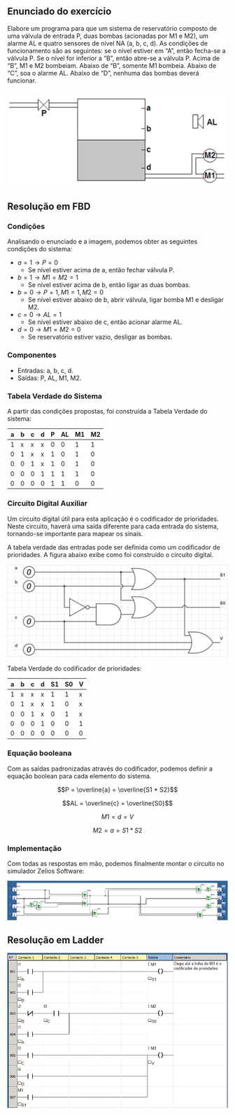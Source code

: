 ## Enunciado do exercício

Elabore um programa para que um sistema de reservatório composto de uma válvula de entrada P, duas bombas (acionadas por M1 e M2), um alarme AL e quatro sensores de nível NA (a, b, c, d). As condições de funcionamento são as seguintes: se o nível estiver em “A”, então fecha-se a válvula P. Se o nível for inferior a “B”, então abre-se a válvula P. Acima de “B”, M1 e M2 bombeiam. Abaixo de “B”, somente M1 bombeia. Abaixo de “C”, soa o alarme AL. Abaixo de “D”, nenhuma das bombas deverá funcionar.

![enunciado do exercicio 2](imgs/exercicio-2-enunciado.png)

## Resolução em FBD

### Condições

Analisando o enunciado e a imagem, podemos obter as seguintes condições do sistema:

- $a = 1 \rightarrow P = 0$
    - Se nível estiver acima de a, então fechar válvula P.
- $b = 1 \rightarrow M1 = M2 = 1$
    - Se nível estiver acima de b, então ligar as duas bombas.
- $b = 0 \rightarrow P = 1, M1 = 1, M2 = 0$
    - Se nível estiver abaixo de b, abrir válvula, ligar bomba M1 e desligar M2.
- $c = 0 \rightarrow AL = 1$
    - Se nível estiver abaixo de c, então acionar alarme AL.
- $d = 0 \rightarrow M1 = M2 = 0$
    - Se reservatório estiver vazio, desligar as bombas.

### Componentes

- Entradas: a, b, c, d.
- Saídas: P, AL, M1, M2.

### Tabela Verdade do Sistema

A partir das condições propostas, foi construída a Tabela Verdade do sistema:

<!-- TODO: add descrição -->
| a | b | c | d | P | AL | M1 | M2 |
| - | - | - | - | - | -- | -- | -- |
| 1 | x | x | x | 0 | 0  | 1  | 1  |
| 0 | 1 | x | x | 1 | 0  | 1  | 0  |
| 0 | 0 | 1 | x | 1 | 0  | 1  | 0  |
| 0 | 0 | 0 | 1 | 1 | 1  | 1  | 0  |
| 0 | 0 | 0 | 0 | 1 | 1  | 0  | 0  |

### Circuito Digital Auxiliar

Um circuito digital útil para esta aplicação é o codificador de prioridades. Neste circuito, haverá uma saída diferente para cada entrada do sistema, tornando-se importante para mapear os sinais. 

A tabela verdade das entradas pode ser definida como um codificador de prioridades. A figura abaixo exibe como foi construído o circuito digital.

![codificador de prioridades](imgs/codificador-prioridades.png)

Tabela Verdade do codificador de prioridades:

<!-- TODO: add descrição -->
| a | b | c | d | S1 | S0 | V |
| - | - | - | - | -- | -- | - |
| 1 | x | x | x | 1  | 1  | x |
| 0 | 1 | x | x | 1  | 0  | x |
| 0 | 0 | 1 | x | 0  | 1  | x |
| 0 | 0 | 0 | 1 | 0  | 0  | 1 |
| 0 | 0 | 0 | 0 | 0  | 0  | 0 | 

### Equação booleana

Com as saídas padronizadas através do codificador, podemos definir a equação boolean para cada elemento do sistema.

$$P = \overline{a} = \overline{S1 * S2}$$

$$AL = \overline{c} = \overline{S0}$$

$$M1 = d = V$$

$$M2 = a = S1 * S2$$

### Implementação

Com todas as respostas em mão, podemos finalmente montar o circuito no simulador Zelios Software:

![resolução em fbd](imgs/exercicio-2-fbd.png)

## Resolução em Ladder

![resolução em ladder](imgs/exercicio-2-ladder.png)
